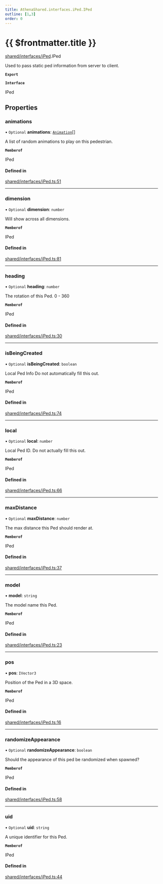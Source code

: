 ```yaml
---
title: AthenaShared.interfaces.iPed.IPed
outline: [1,3]
order: 0
---
```


# {{ $frontmatter.title }}


[shared/interfaces/iPed](../modules/shared_interfaces_iPed.md).IPed

Used to pass static ped information from server to client.

**`Export`**

**`Interface`**

IPed

## Properties

### animations

• `Optional` **animations**: [`Animation`](shared_interfaces_animation_Animation.md)[]

A list of random animations to play on this pedestrian.

**`Memberof`**

IPed

#### Defined in

[shared/interfaces/iPed.ts:51](https://github.com/Stuyk/altv-athena/blob/627294b/src/core/shared/interfaces/iPed.ts#L51)

___

### dimension

• `Optional` **dimension**: `number`

Will show across all dimensions.

**`Memberof`**

IPed

#### Defined in

[shared/interfaces/iPed.ts:81](https://github.com/Stuyk/altv-athena/blob/627294b/src/core/shared/interfaces/iPed.ts#L81)

___

### heading

• `Optional` **heading**: `number`

The rotation of this Ped. 0 - 360

**`Memberof`**

IPed

#### Defined in

[shared/interfaces/iPed.ts:30](https://github.com/Stuyk/altv-athena/blob/627294b/src/core/shared/interfaces/iPed.ts#L30)

___

### isBeingCreated

• `Optional` **isBeingCreated**: `boolean`

Local Ped Info
Do not automatically fill this out.

**`Memberof`**

IPed

#### Defined in

[shared/interfaces/iPed.ts:74](https://github.com/Stuyk/altv-athena/blob/627294b/src/core/shared/interfaces/iPed.ts#L74)

___

### local

• `Optional` **local**: `number`

Local Ped ID.
Do not actually fill this out.

**`Memberof`**

IPed

#### Defined in

[shared/interfaces/iPed.ts:66](https://github.com/Stuyk/altv-athena/blob/627294b/src/core/shared/interfaces/iPed.ts#L66)

___

### maxDistance

• `Optional` **maxDistance**: `number`

The max distance this Ped should render at.

**`Memberof`**

IPed

#### Defined in

[shared/interfaces/iPed.ts:37](https://github.com/Stuyk/altv-athena/blob/627294b/src/core/shared/interfaces/iPed.ts#L37)

___

### model

• **model**: `string`

The model name this Ped.

**`Memberof`**

IPed

#### Defined in

[shared/interfaces/iPed.ts:23](https://github.com/Stuyk/altv-athena/blob/627294b/src/core/shared/interfaces/iPed.ts#L23)

___

### pos

• **pos**: `IVector3`

Position of the Ped in a 3D space.

**`Memberof`**

IPed

#### Defined in

[shared/interfaces/iPed.ts:16](https://github.com/Stuyk/altv-athena/blob/627294b/src/core/shared/interfaces/iPed.ts#L16)

___

### randomizeAppearance

• `Optional` **randomizeAppearance**: `boolean`

Should the appearance of this ped be randomized when spawned?

**`Memberof`**

IPed

#### Defined in

[shared/interfaces/iPed.ts:58](https://github.com/Stuyk/altv-athena/blob/627294b/src/core/shared/interfaces/iPed.ts#L58)

___

### uid

• `Optional` **uid**: `string`

A unique identifier for this Ped.

**`Memberof`**

IPed

#### Defined in

[shared/interfaces/iPed.ts:44](https://github.com/Stuyk/altv-athena/blob/627294b/src/core/shared/interfaces/iPed.ts#L44)
